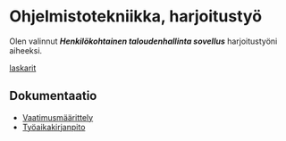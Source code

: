 # Ohjelmistotekniikka, harjoitustyö

Olen valinnut ***Henkilökohtainen taloudenhallinta sovellus*** harjoitustyöni aiheeksi. 

[laskarit](./laskarit)

## Dokumentaatio
- [Vaatimusmäärittely](./dokumentaatio/vaatimusmaarittely.md)
- [Työaikakirjanpito](./dokumentaatio/tyoaikakirjanpito.md)